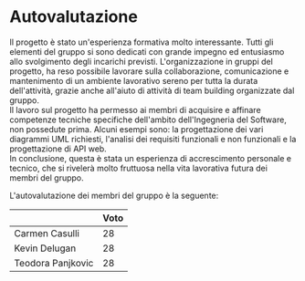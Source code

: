 # Autovalutazione
Il progetto è stato un'esperienza formativa molto interessante.
Tutti gli elementi del gruppo si sono dedicati con grande impegno ed entusiasmo allo svolgimento degli incarichi previsti.
L'organizzazione in gruppi del progetto, ha reso possibile lavorare sulla collaborazione, comunicazione e mantenimento di un ambiente lavorativo sereno per tutta la durata dell'attività, grazie anche all'aiuto di attività di team building organizzate dal gruppo.<br/>
Il lavoro sul progetto ha permesso ai membri di acquisire e affinare competenze tecniche specifiche dell'ambito dell'Ingegneria del Software, non possedute prima. Alcuni esempi sono: la progettazione dei vari diagrammi UML richiesti, l'analisi dei requisiti funzionali e non funzionali e la progettazione di API web.<br/>
In conclusione, questa è stata un esperienza di accrescimento personale e tecnico, che si rivelerà molto fruttuosa nella vita lavorativa futura dei membri del gruppo.

L'autovalutazione dei membri del gruppo è la seguente:

||Voto|
|---|---|
|Carmen Casulli|28|
|Kevin Delugan|28|
|Teodora Panjkovic|28|